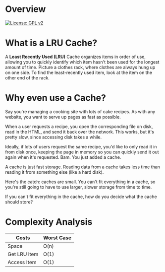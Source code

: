 # Overview
[![License: GPL v2](https://img.shields.io/badge/License-GPL_v2-blue.svg)](https://www.gnu.org/licenses/old-licenses/gpl-2.0.en.html)

# What is a LRU Cache?

A **Least Recently Used (LRU)** Cache organizes items in order of use, allowing you to quickly identify which item hasn't been used for the longest amount of time.
Picture a clothes rack, where clothes are always hung up on one side. To find the least-recently used item, look at the item on the other end of the rack. 

# Why even use a Cache?
Say you're managing a cooking site with lots of cake recipes. As with any website, you want to serve up pages as fast as possible.

When a user requests a recipe, you open the corresponding file on disk, read in the HTML, and send it back over the network. This works, but it's pretty slow, since accessing disk takes a while.

Ideally, if lots of users request the same recipe, you'd like to only read it in from disk once, keeping the page in memory so you can quickly send it out again when it's requested. Bam. You just added a cache.

A cache is just fast storage. Reading data from a cache takes less time than reading it from something else (like a hard disk).

Here's the catch: caches are small. You can't fit everything in a cache, so you're still going to have to use larger, slower storage from time to time.

If you can't fit everything in the cache, how do you decide what the cache should store? 


# Complexity Analysis

| Costs       |  Worst Case |
| ----------- | ----------- |
| Space       |  O(n)       |
| Get LRU item|  O(1)       |
| Access Item |  O(1)       |
